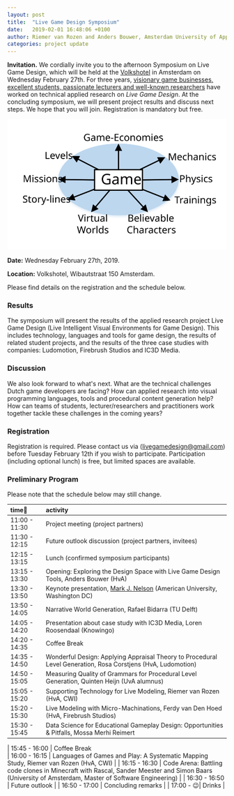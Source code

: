 ```yaml
---
layout: post
title:  "Live Game Design Symposium"
date:   2019-02-01 16:48:06 +0100
author: Riemer van Rozen and Anders Bouwer, Amsterdam University of Applied Sciences
categories: project update
---
```

**Invitation.** 
We cordially invite you to the afternoon Symposium on Live Game Design, which will be held at the [Volkshotel](https://www.volkshotel.nl/en/) in Amsterdam on Wednesday February 27th.
For three years, [visionary game businesses, excellent students, passionate lecturers and well-known researchers](/partners) have worked on technical applied research on *Live Game Design*.
At the concluding symposium, we will present project results and discuss next steps.
We hope that you will join.
Registration is mandatory but free.

![image alt >](/assets/LGD.svg)

**Date:** Wednesday February 27th, 2019.

**Location:** Volkshotel, Wibautstraat 150 Amsterdam.           

Please find details on the registration and the schedule below.

### Results 
The symposium will present the results of the applied research project Live Game Design (Live Intelligent Visual Environments for Game Design).
This includes technology, languages and tools for game design, the results of related student projects, and the results of the three case studies with companies: Ludomotion, Firebrush Studios and IC3D Media.

### Discussion
We also look forward to what's next.
What are the technical challenges Dutch game developers are facing?
How can applied research into visual programming languages, tools and procedural content generation help?
How can teams of students, lecturer/researchers and practitioners work together tackle these challenges in the coming years?

### Registration
Registration is required. Please contact us via (livegamedesign@gmail.com) before Tuesday February 12th if you wish to participate. Participation (including optional lunch) is free, but limited spaces are available.

### Preliminary Program
Please note that the schedule below may still change.

| time          | activity                                               |
|:--------------|:-------------------------------------------------------|
| 11:00 - 11:30 | Project meeting  (project partners)                    |
| 11:30 - 12:15 | Future outlook discussion (project partners, invitees) |
| 12:15 - 13:15 | Lunch (confirmed symposium participants)               |
| 13:15 - 13:30 | Opening: Exploring the Design Space with Live Game Design Tools, Anders Bouwer (HvA) |
| 13:30 - 13:50 | Keynote presentation, [Mark J. Nelson](http://www.kmjn.org) (American University, Washington DC) |
| 13:50 - 14:05 | Narrative World Generation, Rafael Bidarra (TU Delft)  |      
| 14:05 - 14:20 | Presentation about case study with IC3D Media, Loren Roosendaal (Knowingo) |
| 14:20 - 14:35 | Coffee Break                                                               |                 
| 14:35 - 14:50 | Wonderful Design: Applying Appraisal Theory to Procedural Level Generation, Rosa Corstjens (HvA, Ludomotion)  |
| 14:50 - 15:05 | Measuring Quality of Grammars for Procedural Level Generation, Quinten Heijn (UvA alumnus) |
| 15:05 - 15:20 | Supporting Technology for Live Modeling, Riemer van Rozen (HvA, CWI)       |
| 15:20 - 15:30 | Live Modeling with Micro-Machinations, Ferdy van Den Hoed (HvA, Firebrush Studios) |
| 15:30 - 15:45 | Data Science for Educational Gameplay Design: Opportunities & Pitfalls, Mossa Merhi Reimert |

| 15:45 - 16:00 | Coffee Break  
| 16:00 - 16:15 | Languages of Games and Play: A Systematic Mapping Study, Riemer van Rozen (HvA, CWI)   |
| 16:15 - 16:30 | Code Arena: Battling code clones in Minecraft with Rascal, Sander Meester and Simon Baars (University of Amsterdam,  Master of Software Engineering) |
| 16:30 - 16:50 | Future outlook                                     |
| 16:50 - 17:00 | Concluding remarks                                 |
| 17:00 - :wink:| Drinks                                             |


